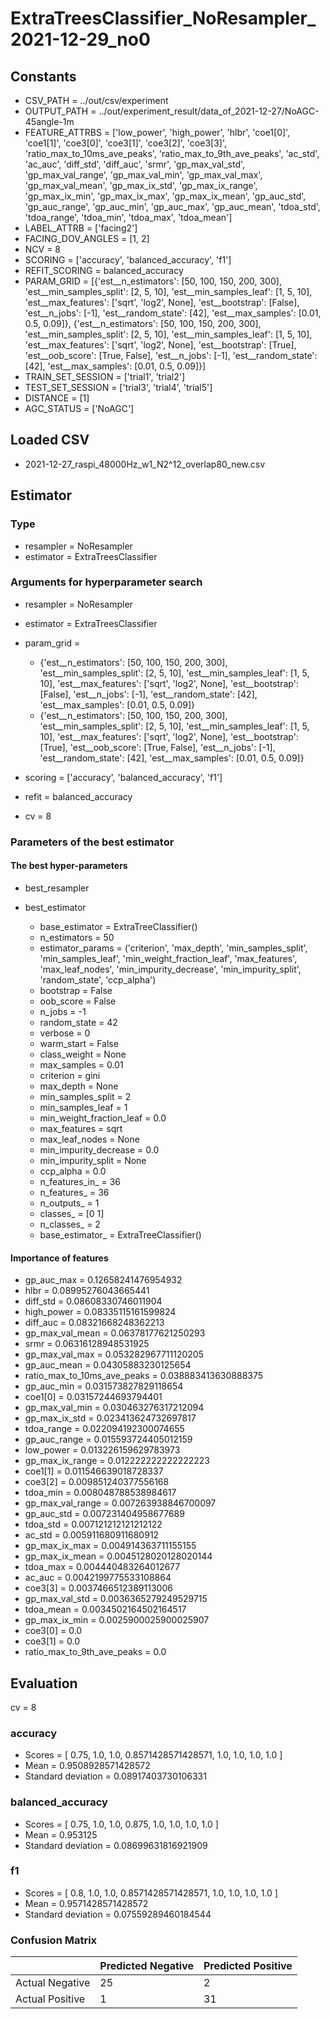 # ExtraTreesClassifier_NoResampler_2021-12-29_no0
## Constants
- CSV_PATH = ../out/csv/experiment
- OUTPUT_PATH = ../out/experiment_result/data_of_2021-12-27/NoAGC-45angle-1m
- FEATURE_ATTRBS = ['low_power', 'high_power', 'hlbr', 'coe1[0]', 'coe1[1]', 'coe3[0]', 'coe3[1]', 'coe3[2]', 'coe3[3]', 'ratio_max_to_10ms_ave_peaks', 'ratio_max_to_9th_ave_peaks', 'ac_std', 'ac_auc', 'diff_std', 'diff_auc', 'srmr', 'gp_max_val_std', 'gp_max_val_range', 'gp_max_val_min', 'gp_max_val_max', 'gp_max_val_mean', 'gp_max_ix_std', 'gp_max_ix_range', 'gp_max_ix_min', 'gp_max_ix_max', 'gp_max_ix_mean', 'gp_auc_std', 'gp_auc_range', 'gp_auc_min', 'gp_auc_max', 'gp_auc_mean', 'tdoa_std', 'tdoa_range', 'tdoa_min', 'tdoa_max', 'tdoa_mean']
- LABEL_ATTRB = ['facing2']
- FACING_DOV_ANGLES = [1, 2]
- NCV = 8
- SCORING = ['accuracy', 'balanced_accuracy', 'f1']
- REFIT_SCORING = balanced_accuracy
- PARAM_GRID = [{'est__n_estimators': [50, 100, 150, 200, 300], 'est__min_samples_split': [2, 5, 10], 'est__min_samples_leaf': [1, 5, 10], 'est__max_features': ['sqrt', 'log2', None], 'est__bootstrap': [False], 'est__n_jobs': [-1], 'est__random_state': [42], 'est__max_samples': [0.01, 0.5, 0.09]}, {'est__n_estimators': [50, 100, 150, 200, 300], 'est__min_samples_split': [2, 5, 10], 'est__min_samples_leaf': [1, 5, 10], 'est__max_features': ['sqrt', 'log2', None], 'est__bootstrap': [True], 'est__oob_score': [True, False], 'est__n_jobs': [-1], 'est__random_state': [42], 'est__max_samples': [0.01, 0.5, 0.09]}]
- TRAIN_SET_SESSION = ['trial1', 'trial2']
- TEST_SET_SESSION = ['trial3', 'trial4', 'trial5']
- DISTANCE = [1]
- AGC_STATUS = ['NoAGC']

## Loaded CSV
- 2021-12-27_raspi_48000Hz_w1_N2^12_overlap80_new.csv

## Estimator
### Type
- resampler = NoResampler
- estimator = ExtraTreesClassifier

### Arguments for hyperparameter search
- resampler = NoResampler
- estimator = ExtraTreesClassifier
- param_grid = 
	- {'est__n_estimators': [50, 100, 150, 200, 300], 'est__min_samples_split': [2, 5, 10], 'est__min_samples_leaf': [1, 5, 10], 'est__max_features': ['sqrt', 'log2', None], 'est__bootstrap': [False], 'est__n_jobs': [-1], 'est__random_state': [42], 'est__max_samples': [0.01, 0.5, 0.09]}
	- {'est__n_estimators': [50, 100, 150, 200, 300], 'est__min_samples_split': [2, 5, 10], 'est__min_samples_leaf': [1, 5, 10], 'est__max_features': ['sqrt', 'log2', None], 'est__bootstrap': [True], 'est__oob_score': [True, False], 'est__n_jobs': [-1], 'est__random_state': [42], 'est__max_samples': [0.01, 0.5, 0.09]}

- scoring = ['accuracy', 'balanced_accuracy', 'f1']
- refit = balanced_accuracy
- cv = 8

### Parameters of the best estimator
#### The best hyper-parameters
- best_resampler

- best_estimator
	- base_estimator = ExtraTreeClassifier()
	- n_estimators = 50
	- estimator_params = ('criterion', 'max_depth', 'min_samples_split', 'min_samples_leaf', 'min_weight_fraction_leaf', 'max_features', 'max_leaf_nodes', 'min_impurity_decrease', 'min_impurity_split', 'random_state', 'ccp_alpha')
	- bootstrap = False
	- oob_score = False
	- n_jobs = -1
	- random_state = 42
	- verbose = 0
	- warm_start = False
	- class_weight = None
	- max_samples = 0.01
	- criterion = gini
	- max_depth = None
	- min_samples_split = 2
	- min_samples_leaf = 1
	- min_weight_fraction_leaf = 0.0
	- max_features = sqrt
	- max_leaf_nodes = None
	- min_impurity_decrease = 0.0
	- min_impurity_split = None
	- ccp_alpha = 0.0
	- n_features_in_ = 36
	- n_features_ = 36
	- n_outputs_ = 1
	- classes_ = [0 1]
	- n_classes_ = 2
	- base_estimator_ = ExtraTreeClassifier()

#### Importance of features
- gp_auc_max = 0.12658241476954932
- hlbr = 0.08995276043665441
- diff_std = 0.08608330746011904
- high_power = 0.08335115161599824
- diff_auc = 0.08321668248362213
- gp_max_val_mean = 0.06378177621250293
- srmr = 0.06316128948531925
- gp_max_val_max = 0.053282967711120205
- gp_auc_mean = 0.04305883230125654
- ratio_max_to_10ms_ave_peaks = 0.038883413630888375
- gp_auc_min = 0.031573827829118654
- coe1[0] = 0.03157244693794401
- gp_max_val_min = 0.030463276317212094
- gp_max_ix_std = 0.023413624732697817
- tdoa_range = 0.022094192300074655
- gp_auc_range = 0.015593724405012159
- low_power = 0.013226159629783973
- gp_max_ix_range = 0.012222222222222223
- coe1[1] = 0.011546639018728337
- coe3[2] = 0.009851240377556168
- tdoa_min = 0.008048788538984617
- gp_max_val_range = 0.007263938846700097
- gp_auc_std = 0.007231404958677689
- tdoa_std = 0.007121212121212122
- ac_std = 0.005911680911680912
- gp_max_ix_max = 0.004914363711155155
- gp_max_ix_mean = 0.0045128020128020144
- tdoa_max = 0.004440483264012677
- ac_auc = 0.0042199775533108864
- coe3[3] = 0.0037466512389113006
- gp_max_val_std = 0.0036365279249529715
- tdoa_mean = 0.0034502164502164517
- gp_max_ix_min = 0.0025900025900025907
- coe3[0] = 0.0
- coe3[1] = 0.0
- ratio_max_to_9th_ave_peaks = 0.0

## Evaluation
cv = 8
### accuracy
- Scores = [ 0.75, 1.0, 1.0, 0.8571428571428571, 1.0, 1.0, 1.0, 1.0 ]
- Mean = 0.9508928571428572
- Standard deviation = 0.08917403730106331

### balanced_accuracy
- Scores = [ 0.75, 1.0, 1.0, 0.875, 1.0, 1.0, 1.0, 1.0 ]
- Mean = 0.953125
- Standard deviation = 0.08699631816921909

### f1
- Scores = [ 0.8, 1.0, 1.0, 0.8571428571428571, 1.0, 1.0, 1.0, 1.0 ]
- Mean = 0.9571428571428572
- Standard deviation = 0.07559289460184544

### Confusion Matrix
|  | Predicted Negative | Predicted Positive |
| --- | --- | --- |
| Actual Negative | 25 | 2 |
| Actual Positive | 1 | 31 |

      